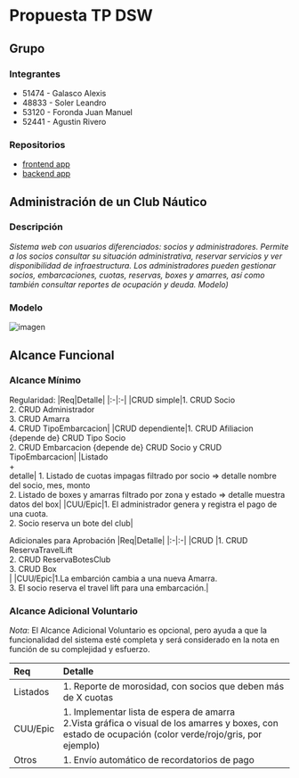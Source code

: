 # Propuesta TP DSW

## Grupo

### Integrantes

- 51474 - Galasco Alexis
- 48833 - Soler Leandro
- 53120 - Foronda Juan Manuel
- 52441 - Agustin Rivero

### Repositorios

- [frontend app](http://hyperlinkToGihubOrGitlab)
- [backend app](http://hyperlinkToGihubOrGitlab)

## Administración de un Club Náutico

### Descripción

_Sistema web con usuarios diferenciados: socios y administradores.
Permite a los socios consultar su situación administrativa, reservar servicios y ver disponibilidad de infraestructura.
Los administradores pueden gestionar socios, embarcaciones, cuotas, reservas, boxes y amarres, así como también consultar reportes de ocupación y deuda.
Modelo)_

### Modelo

![imagen](https://github.com/user-attachments/assets/aef83463-fec4-496b-bbe2-2c7dad5ea02f)

## Alcance Funcional

### Alcance Mínimo

Regularidad:
|Req|Detalle|
|:-|:-|
|CRUD simple|1. CRUD Socio<br>2. CRUD Administrador<br>3. CRUD Amarra<br>4. CRUD TipoEmbarcacion|
|CRUD dependiente|1. CRUD Afiliacion {depende de} CRUD Tipo Socio<br>2. CRUD Embarcacion {depende de} CRUD Socio y CRUD TipoEmbarcacion|
|Listado<br>+<br>detalle| 1. Listado de cuotas impagas filtrado por socio => detalle nombre del socio, mes, monto<br> 2. Listado de boxes y amarras filtrado por zona y estado => detalle muestra datos del box|
|CUU/Epic|1. El administrador genera y registra el pago de una cuota.<br>2. Socio reserva un bote del club|

Adicionales para Aprobación
|Req|Detalle|
|:-|:-|
|CRUD |1. CRUD ReservaTravelLift<br>2. CRUD ReservaBotesClub<br>3. CRUD Box<br>|
|CUU/Epic|1.La embarción cambia a una nueva Amarra.<br>3. El socio reserva el travel lift para una embarcación.|

### Alcance Adicional Voluntario

_Nota_: El Alcance Adicional Voluntario es opcional, pero ayuda a que la funcionalidad del sistema esté completa y será considerado en la nota en función de su complejidad y esfuerzo.

| Req      | Detalle                                                                                                                                                   |
| :------- | :-------------------------------------------------------------------------------------------------------------------------------------------------------- |
| Listados | 1. Reporte de morosidad, con socios que deben más de X cuotas<br>                                                                                         |
| CUU/Epic | 1. Implementar lista de espera de amarra<br>2.Vista gráfica o visual de los amarres y boxes, con estado de ocupación (color verde/rojo/gris, por ejemplo) |
| Otros    | 1. Envío automático de recordatorios de pago                                                                                                              |
